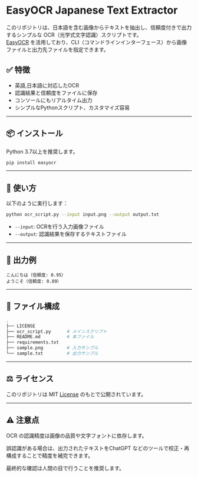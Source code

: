 # EasyOCR Japanese Text Extractor

このリポジトリは、日本語を含む画像からテキストを抽出し、信頼度付きで出力するシンプルな OCR（光学式文字認識）スクリプトです。  
[EasyOCR](https://github.com/JaidedAI/EasyOCR) を活用しており、CLI（コマンドラインインターフェース）から画像ファイルと出力先ファイルを指定できます。

## ✅ 特徴

- 英語,日本語に対応したOCR
- 認識結果と信頼度をファイルに保存
- コンソールにもリアルタイム出力
- シンプルなPythonスクリプト、カスタマイズ容易

---

## 📦 インストール

Python 3.7以上を推奨します。

```bash
pip install easyocr
```
---

## 🚀 使い方

以下のように実行します：

```bash
python ocr_script.py --input input.png --output output.txt
```

- `--input`: OCRを行う入力画像ファイル
- `--output`: 認識結果を保存するテキストファイル

---

## 📄 出力例

```
こんにちは（信頼度: 0.95）
ようこそ（信頼度: 0.89）
```

---

## 📁 ファイル構成
```bash
.
├── LICENSE
├── ocr_script.py      # メインスクリプト
├── README.md          # 本ファイル
├── requirements.txt
├── sample.png         # 入力サンプル
└── sample.txt         # 出力サンプル
```

---

## ⚖️ ライセンス
このリポジトリは MIT [License](./LICENSE) のもとで公開されています。

---

## ⚠️ 注意点

OCR の認識精度は画像の品質や文字フォントに依存します。

誤認識がある場合は、出力されたテキストをChatGPT などのツールで校正・再構成することで精度を補完できます。

最終的な確認は人間の目で行うことを推奨します。
